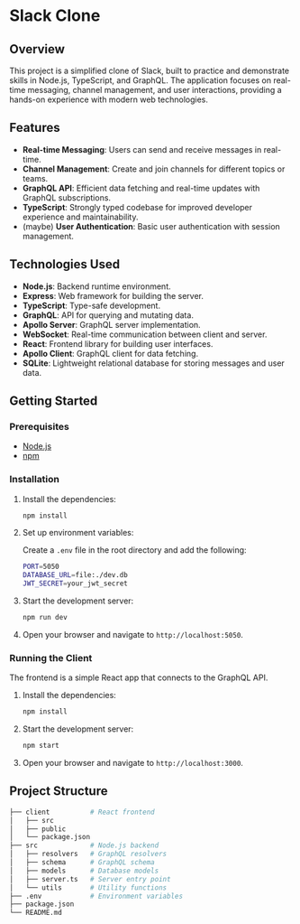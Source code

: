 # Slack Clone

## Overview

This project is a simplified clone of Slack, built to practice and demonstrate skills in Node.js, TypeScript, and GraphQL. The application focuses on real-time messaging, channel management, and user interactions, providing a hands-on experience with modern web technologies.

## Features

- **Real-time Messaging**: Users can send and receive messages in real-time.
- **Channel Management**: Create and join channels for different topics or teams.
- **GraphQL API**: Efficient data fetching and real-time updates with GraphQL subscriptions.
- **TypeScript**: Strongly typed codebase for improved developer experience and maintainability.
- (maybe) **User Authentication**: Basic user authentication with session management.

## Technologies Used

- **Node.js**: Backend runtime environment.
- **Express**: Web framework for building the server.
- **TypeScript**: Type-safe development.
- **GraphQL**: API for querying and mutating data.
- **Apollo Server**: GraphQL server implementation.
- **WebSocket**: Real-time communication between client and server.
- **React**: Frontend library for building user interfaces.
- **Apollo Client**: GraphQL client for data fetching.
- **SQLite**: Lightweight relational database for storing messages and user data.

## Getting Started

### Prerequisites

- [Node.js](https://nodejs.org/)
- [npm](https://www.npmjs.com/)

### Installation

1. Install the dependencies:
    ```bash
    npm install
    ```

2. Set up environment variables:

    Create a `.env` file in the root directory and add the following:

    ```bash
    PORT=5050
    DATABASE_URL=file:./dev.db
    JWT_SECRET=your_jwt_secret
    ```

3. Start the development server:
    ```bash
    npm run dev
    ```

4. Open your browser and navigate to `http://localhost:5050`.

### Running the Client

The frontend is a simple React app that connects to the GraphQL API.

1. Install the dependencies:
    ```bash
    npm install
    ```

3. Start the development server:
    ```bash
    npm start
    ```

4. Open your browser and navigate to `http://localhost:3000`.

## Project Structure

```bash
├── client          # React frontend
│   ├── src
│   ├── public
│   └── package.json
├── src             # Node.js backend
│   ├── resolvers   # GraphQL resolvers
│   ├── schema      # GraphQL schema
│   ├── models      # Database models
│   ├── server.ts   # Server entry point
│   └── utils       # Utility functions
├── .env            # Environment variables
├── package.json
└── README.md